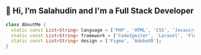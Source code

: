 <h2>👋 Hi, I’m Salahudin and I'm a Full Stack Developer</h2>

```dart
class AboutMe {
  static const List<String> language = ['PHP', 'HTML', 'CSS', 'Javascript', 'GO', 'Dart'];
  static const List<String> framework = ['CodeIgniter', 'Laravel', 'Flutter', 'React'];
  static const List<String> design = ['Figma', 'AdobeXD'];
}
```

<!---
DidinSalahudin/DidinSalahudin is a ✨ special ✨ repository because its `README.md` (this file) appears on your GitHub profile.
You can click the Preview link to take a look at your changes.
--->
